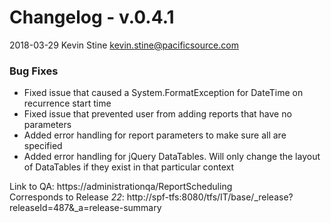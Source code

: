 # Changelog - v.0.4.1
2018-03-29 Kevin Stine <kevin.stine@pacificsource.com>

### Bug Fixes
* Fixed issue that caused a System.FormatException for DateTime on recurrence start time
* Fixed issue that prevented user from adding reports that have no parameters
* Added error handling for report parameters to make sure all are specified 
* Added error handling for jQuery DataTables. Will only change the layout of DataTables if they exist in that particular context


Link to QA: https://administrationqa/ReportScheduling  
Corresponds to Release *22*: http://spf-tfs:8080/tfs/IT/base/_release?releaseId=487&_a=release-summary 